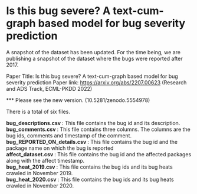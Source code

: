 # Is this bug severe? A text-cum-graph based model for bug severity prediction

A snapshot of the dataset has been updated. For the time being, we are publishing a snapshot of the dataset where the bugs were reported after 2017.

Paper Title: Is this bug severe? A text-cum-graph based model for bug severity prediction
Paper link: https://arxiv.org/abs/2207.00623 (Research and ADS Track, ECML-PKDD 2022)

*** Please see the new version. (10.5281/zenodo.5554978)

There is a total of six files.

<b> bug_descriptions.csv </b>: This file contains the bug id and its description. <br>
<b> bug_comments.csv </b>: This file contains three columns. The columns are the bug ids, comments and timestamp of the comment.<br>
<b> bug_REPORTED_ON_details.csv </b>: This file contains the bug id and the package name on which the bug is reported<br>
<b> affect_dataset.csv </b>: This file contains the bug id and the affected packages along with the affect timestamp.<br>
<b> bug_heat_2019.csv </b>: This file contains the bug ids and its bug heats crawled in November 2019.<br>
<b> bug_heat_2020.csv </b>: This file contains the bug ids and its bug heats crawled in November 2020.<br>
